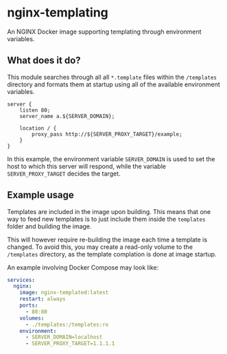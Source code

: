 # nginx-templating
An NGINX Docker image supporting templating through environment variables.

## What does it do?
This module searches through all all `*.template` files within the `/templates` directory and 
formats them at startup using all of the available environment variables.

```nginx
server {
    listen 80;
    server_name a.${SERVER_DOMAIN};

    location / {
        proxy_pass http://${SERVER_PROXY_TARGET}/example;
    }
}
```

In this example, the environment variable `SERVER_DOMAIN` is used to set the host to which this server will respond,
while the variable `SERVER_PROXY_TARGET` decides the target.


## Example usage
Templates are included in the image upon building. This means that one way to feed new templates is to just include them inside
the `templates` folder and building the image.

This will however require re-building the image each time a template is changed. To avoid this, you may create a read-only volume
to the `/templates` directory, as the template complation is done at image startup.

An example involving Docker Compose may look like:
```yaml
services:
  nginx:
    image: nginx-templated:latest
    restart: always
    ports:
      - 80:80
    volumes:
      - ./templates:/templates:ro
    environment:
      - SERVER_DOMAIN=localhost
      - SERVER_PROXY_TARGET=1.1.1.1
```
